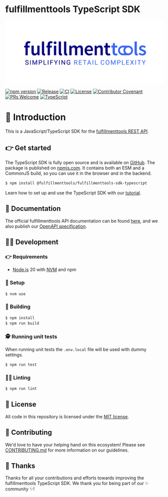 # fulfillmenttools TypeScript SDK

<p align="center">
  <a href="https://fulfillmenttools.com/">
    <img alt="fulfillmenttools logo" src="./.github/images/fft-mach-alliance.svg">
  </a><br />
</p>

[![npm version](https://img.shields.io/npm/v/@fulfillmenttools/fulfillmenttools-sdk-typescript.svg?style=flat)](https://www.npmjs.com/package/@fulfillmenttools/fulfillmenttools-sdk-typescript)
[![Release](https://img.shields.io/github/v/release/fulfillmenttools/fulfillmenttools-sdk-typescript)](https://github.com/fulfillmenttools/fulfillmenttools-sdk-typescript/releases)
[![CI](https://github.com/fulfillmenttools/fulfillmenttools-sdk-typescript/actions/workflows/ci.yml/badge.svg)](https://github.com/fulfillmenttools/fulfillmenttools-sdk-typescript/actions/workflows/ci.yml)
[![License](https://img.shields.io/github/license/fulfillmenttools/fulfillmenttools-sdk-typescript)](./LICENSE)
[![Contributor Covenant](https://img.shields.io/badge/Contributor%20Covenant-2.1-4baaaa.svg)](./CODE_OF_CONDUCT.md)
[![PRs Welcome](https://img.shields.io/badge/PRs-welcome-brightgreen.svg)](./CONTRIBUTING.md)
[![TypeScript](https://img.shields.io/badge/Made%20with-TypeScript-1f425f.svg?color=3178c6)](https://www.typescriptlang.org/)

# 🤖 Introduction

This is a JavaScript/TypeScript SDK for the [fulfillmenttools REST API](https://docs.fulfillmenttools.com/api-docs/).

## 👉 Get started

The TypeScript SDK is fully open source and is available on [GitHub](https://github.com/fulfillmenttools/fulfillmenttools-sdk-typescript).
The package is published on [npmjs.com](https://www.npmjs.com/package/@fulfillmenttools/fulfillmenttools-sdk-typescript).
It contains both an ESM and a CommonJS build, so you can use it in the browser and in the backend.

```bash
$ npm install @fulfillmenttools/fulfillmenttools-sdk-typescript
```

Learn how to set up and use the TypeScript SDK with our [tutorial](./TUTORIAL.md).

## 📖 Documentation

The official fulfillmenttools API documentation can be found [here](https://docs.fulfillmenttools.com/api-docs/), and we also publish our [OpenAPI specification](https://fulfillmenttools.github.io/api-reference-ui/).

## 👨‍💻 Development

### 👉 Requirements

- [Node.js](https://nodejs.org/en/) 20 with [NVM](https://github.com/nvm-sh/nvm) and npm

### 🛫 Setup

```bash
$ nvm use
```

### 🤸 Building

```bash
$ npm install
$ npm run build
```

### 🕵️ Running unit tests

When running unit tests the `.env.local` file will be used with dummy settings.

```bash
$ npm run test
```

### 🕵️‍♀️ Linting

```bash
$ npm run lint
```

## 📜 License

All code in this repository is licensed under the [MIT license](https://github.com/fulfillmenttools/fulfillmenttools-sdk-typescript/blob/master/LICENSE).

## 🙌 Contributing

We'd love to have your helping hand on this ecosystem! Please see [CONTRIBUTING.md](./CONTRIBUTING.md) for more information on our guidelines.

## :blue_heart: Thanks

Thanks for all your contributions and efforts towards improving the fulfillmenttools TypeScript SDK. We thank you for being part of our :sparkles: community :sparkles:!
